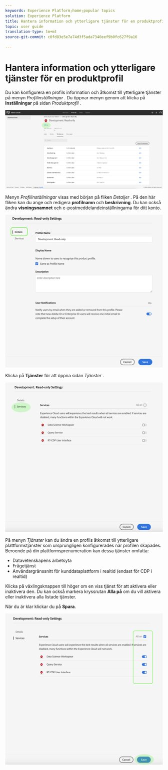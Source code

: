 ```yaml
---
keywords: Experience Platform;home;popular topics
solution: Experience Platform
title: Hantera information och ytterligare tjänster för en produktprofil
topic: user guide
translation-type: tm+mt
source-git-commit: c0fd83e5e7a74d3f5ada7340eef9b0fc627f9a16

---
```



# Hantera information och ytterligare tjänster för en produktprofil

Du kan konfigurera en profils information och åtkomst till ytterligare tjänster på menyn *Profilinställningar* . Du öppnar menyn genom att klicka på **Inställningar** på sidan *Produktprofil* .

![profile-settings](../images/profile-settings.png)

Menyn *Profilinställningar* visas med början på fliken *Detaljer* . På den här fliken kan du ange och redigera **profilnamn** och **beskrivning**. Du kan också ändra **visningsnamnet** och e-postmeddelandeinställningarna för ditt konto.

![edit-details-settings](../images/edit-details-settings.png)

Klicka på **Tjänster** för att öppna sidan *Tjänster* .

![services-page](../images/services-page.png)

På menyn *Tjänster* kan du ändra en profils åtkomst till ytterligare plattformstjänster som ursprungligen konfigurerades när profilen skapades. Beroende på din plattformsprenumeration kan dessa tjänster omfatta:

- Datavetenskapens arbetsyta
- Frågetjänst
- Användargränssnitt för kunddataplattform i realtid (endast för CDP i realtid)

Klicka på växlingsknappen till höger om en viss tjänst för att aktivera eller inaktivera den. Du kan också markera kryssrutan **Alla på** om du vill aktivera eller inaktivera alla listade tjänster.

När du är klar klickar du på **Spara**.

![edit-additional-services](../images/edit-additional-services.png)